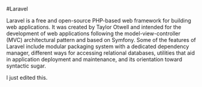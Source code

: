 #Laravel
Laravel is a free and open-source PHP-based web framework for building web applications. It was created by Taylor Otwell and intended for the development of web applications following the model-view-controller (MVC) architectural pattern and based on Symfony. Some of the features of Laravel include modular packaging system with a dedicated dependency manager, different ways for accessing relational databases, utilities that aid in application deployment and maintenance, and its orientation toward syntactic sugar.
I just edited this.